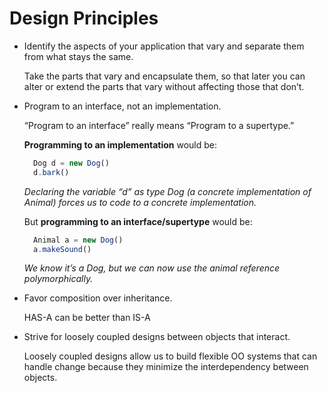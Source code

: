 # Design Principles

- Identify the aspects of your application that vary and separate them from what stays the same.

  Take the parts that vary and encapsulate them, so that later you can alter or extend the parts that vary without affecting those that don’t.

- Program to an interface, not an implementation.

  “Program to an interface” really means “Program to a supertype.”

  **Programming to an implementation** would be:

  ```javascript
    Dog d = new Dog()
    d.bark()
  ```

  _Declaring the variable “d” as type Dog (a concrete implementation of Animal) forces us to code to a concrete implementation._

  But **programming to an interface/supertype** would be:

  ```javascript
    Animal a = new Dog()
    a.makeSound()
  ```

  _We know it’s a Dog, but we can now use the animal reference polymorphically._

- Favor composition over inheritance.

  HAS-A can be better than IS-A

- Strive for loosely coupled designs between objects that interact.

  Loosely coupled designs allow us to build flexible OO systems that can handle change because they minimize the interdependency between objects.